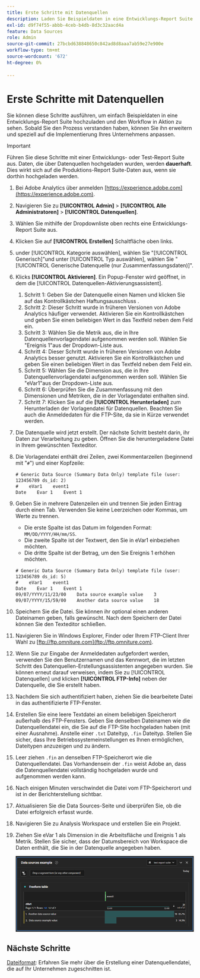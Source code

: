 ```yaml
---
title: Erste Schritte mit Datenquellen
description: Laden Sie Beispieldaten in eine Entwicklungs-Report Suite hoch.
exl-id: d9f74f55-abbb-4ceb-b4db-8d3c32aacd4a
feature: Data Sources
role: Admin
source-git-commit: 27bcbd638848650c842ad8d8aaa7ab59e27e900e
workflow-type: tm+mt
source-wordcount: '672'
ht-degree: 0%

---
```


# Erste Schritte mit Datenquellen

Sie können diese Schritte ausführen, um einfach Beispieldaten in eine Entwicklungs-Report Suite hochzuladen und den Workflow in Aktion zu sehen. Sobald Sie den Prozess verstanden haben, können Sie ihn erweitern und speziell auf die Implementierung Ihres Unternehmens anpassen.

>[!IMPORTANT]
>
>Führen Sie diese Schritte mit einer Entwicklungs- oder Test-Report Suite aus. Daten, die über Datenquellen hochgeladen wurden, werden **dauerhaft**. Dies wirkt sich auf die Produktions-Report Suite-Daten aus, wenn sie dorthin hochgeladen werden.

1. Bei Adobe Analytics über anmelden [https://experience.adobe.com](https://experience.adobe.com).
1. Navigieren Sie zu **[!UICONTROL Admin]** > **[!UICONTROL Alle Administratoren]** > **[!UICONTROL Datenquellen]**.
1. Wählen Sie mithilfe der Dropdownliste oben rechts eine Entwicklungs-Report Suite aus.
1. Klicken Sie auf **[!UICONTROL Erstellen]** Schaltfläche oben links.
1. under [!UICONTROL Kategorie auswählen], wählen Sie &quot;[!UICONTROL Generisch]&quot;und unter [!UICONTROL Typ auswählen], wählen Sie &quot;[!UICONTROL Generische Datenquelle (nur Zusammenfassungsdaten)]&quot;.
1. Klicks **[!UICONTROL Aktivieren]**. Ein Popup-Fenster wird geöffnet, in dem die [!UICONTROL Datenquellen-Aktivierungsassistent].
   1. Schritt 1: Geben Sie der Datenquelle einen Namen und klicken Sie auf das Kontrollkästchen Haftungsausschluss .
   1. Schritt 2: Dieser Schritt wurde in früheren Versionen von Adobe Analytics häufiger verwendet. Aktivieren Sie ein Kontrollkästchen und geben Sie einen beliebigen Wert in das Textfeld neben dem Feld ein.
   1. Schritt 3: Wählen Sie die Metrik aus, die in Ihre Datenquellenvorlagendatei aufgenommen werden soll. Wählen Sie &quot;Ereignis 1&quot;aus der Dropdown-Liste aus.
   1. Schritt 4: Dieser Schritt wurde in früheren Versionen von Adobe Analytics besser genutzt. Aktivieren Sie ein Kontrollkästchen und geben Sie einen beliebigen Wert in das Textfeld neben dem Feld ein.
   1. Schritt 5: Wählen Sie die Dimension aus, die in Ihre Datenquellenvorlagendatei aufgenommen werden soll. Wählen Sie &quot;eVar1&quot;aus der Dropdown-Liste aus.
   1. Schritt 6: Überprüfen Sie die Zusammenfassung mit den Dimensionen und Metriken, die in der Vorlagendatei enthalten sind.
   1. Schritt 7: Klicken Sie auf die **[!UICONTROL Herunterladen]** zum Herunterladen der Vorlagendatei für Datenquellen. Beachten Sie auch die Anmeldedaten für die FTP-Site, da sie in Kürze verwendet werden.
1. Die Datenquelle wird jetzt erstellt. Der nächste Schritt besteht darin, ihr Daten zur Verarbeitung zu geben. Öffnen Sie die heruntergeladene Datei in Ihrem gewünschten Texteditor.
1. Die Vorlagendatei enthält drei Zeilen, zwei Kommentarzeilen (beginnend mit &quot;`#`&quot;) und einer Kopfzeile:

   ```text
   # Generic Data Source (Summary Data Only) template file (user: 123456789 ds_id: 2)
   #    eVar1    event1
   Date    Evar 1    Event 1
   ```

1. Geben Sie in mehrere Datenzeilen ein und trennen Sie jeden Eintrag durch einen Tab. Verwenden Sie keine Leerzeichen oder Kommas, um Werte zu trennen.
   * Die erste Spalte ist das Datum im folgenden Format: `MM/DD/YYYY/HH/mm/SS`.
   * Die zweite Spalte ist der Textwert, den Sie in eVar1 einbeziehen möchten.
   * Die dritte Spalte ist der Betrag, um den Sie Ereignis 1 erhöhen möchten.

   ```text
   # Generic Data Source (Summary Data Only) template file (user: 123456789 ds_id: 5)
   #    eVar1    event1
   Date    Evar 1    Event 1
   09/07/YYYY/11/23/00    Data source example value    3
   09/07/YYYY/15/59/00    Another data source value    18
   ```

1. Speichern Sie die Datei. Sie können ihr optional einen anderen Dateinamen geben, falls gewünscht. Nach dem Speichern der Datei können Sie den Texteditor schließen.
1. Navigieren Sie in Windows Explorer, Finder oder Ihrem FTP-Client Ihrer Wahl zu [ftp://ftp.omniture.com](ftp://ftp.omniture.com).
1. Wenn Sie zur Eingabe der Anmeldedaten aufgefordert werden, verwenden Sie den Benutzernamen und das Kennwort, die im letzten Schritt des Datenquellen-Erstellungsassistenten angegeben wurden. Sie können erneut darauf verweisen, indem Sie zu [!UICONTROL Datenquellen] und klicken **[!UICONTROL FTP-Info]** neben der Datenquelle, die Sie erstellt haben.
1. Nachdem Sie sich authentifiziert haben, ziehen Sie die bearbeitete Datei in das authentifizierte FTP-Fenster.
1. Erstellen Sie eine leere Textdatei an einem beliebigen Speicherort außerhalb des FTP-Fensters. Geben Sie denselben Dateinamen wie die Datenquellendatei ein, die Sie auf die FTP-Site hochgeladen haben (mit einer Ausnahme). Anstelle einer `.txt` Dateityp, `.fin` Dateityp. Stellen Sie sicher, dass Ihre Betriebssystemeinstellungen es Ihnen ermöglichen, Dateitypen anzuzeigen und zu ändern.
1. Leer ziehen `.fin` an denselben FTP-Speicherort wie die Datenquellendatei. Das Vorhandensein der `.fin` weist Adobe an, dass die Datenquellendatei vollständig hochgeladen wurde und aufgenommen werden kann.
1. Nach einigen Minuten verschwindet die Datei vom FTP-Speicherort und ist in der Berichterstellung sichtbar.
1. Aktualisieren Sie die Data Sources-Seite und überprüfen Sie, ob die Datei erfolgreich erfasst wurde.
1. Navigieren Sie zu Analysis Workspace und erstellen Sie ein Projekt.
1. Ziehen Sie eVar 1 als Dimension in die Arbeitsfläche und Ereignis 1 als Metrik. Stellen Sie sicher, dass der Datumsbereich von Workspace die Daten enthält, die Sie in der Datenquelle angegeben haben.

   ![Beispielbericht](assets/success-report.png)

## Nächste Schritte

[Dateiformat](file-format.md): Erfahren Sie mehr über die Erstellung einer Datenquellendatei, die auf Ihr Unternehmen zugeschnitten ist.
